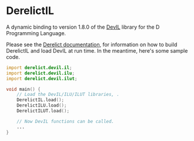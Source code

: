 DerelictIL
==========

A dynamic binding to version 1.8.0 of the [DevIL][1] library for the D Programming Language.

Please see the [Derelict documentation][2], for information on how to build DerelictIL and load DevIL at run time. In the meantime, here's some sample code.

```D
import derelict.devil.il;
import derelict.devil.ilu;
import derelict.devil.ilut;

void main() {
    // Load the DevIL/ILU/ILUT libraries, .
    DerelictIL.load();
    DerelictILU.load();
    DerelictILUT.load();

    // Now DevIL functions can be called.
    ...
}
```

[1]: https://github.com/DentonW/DevIL
[2]: https://derelictorg.github.io/

